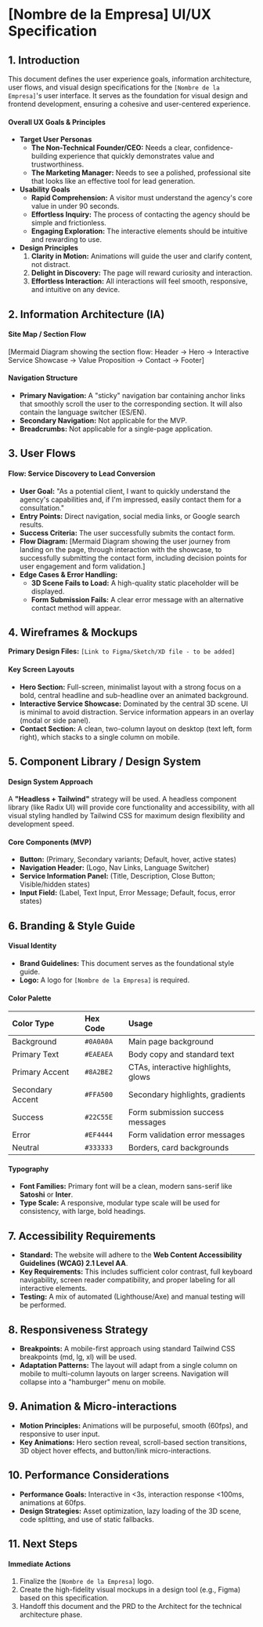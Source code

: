 # [Nombre de la Empresa] UI/UX Specification

## 1. Introduction

This document defines the user experience goals, information architecture, user flows, and visual design specifications for the `[Nombre de la Empresa]`'s user interface. It serves as the foundation for visual design and frontend development, ensuring a cohesive and user-centered experience.

#### Overall UX Goals & Principles
* **Target User Personas**
    * **The Non-Technical Founder/CEO:** Needs a clear, confidence-building experience that quickly demonstrates value and trustworthiness.
    * **The Marketing Manager:** Needs to see a polished, professional site that looks like an effective tool for lead generation.
* **Usability Goals**
    * **Rapid Comprehension:** A visitor must understand the agency's core value in under 90 seconds.
    * **Effortless Inquiry:** The process of contacting the agency should be simple and frictionless.
    * **Engaging Exploration:** The interactive elements should be intuitive and rewarding to use.
* **Design Principles**
    1. **Clarity in Motion:** Animations will guide the user and clarify content, not distract.
    2. **Delight in Discovery:** The page will reward curiosity and interaction.
    3. **Effortless Interaction:** All interactions will feel smooth, responsive, and intuitive on any device.

## 2. Information Architecture (IA)

#### Site Map / Section Flow
[Mermaid Diagram showing the section flow: Header -> Hero -> Interactive Service Showcase -> Value Proposition -> Contact -> Footer]

#### Navigation Structure
* **Primary Navigation:** A "sticky" navigation bar containing anchor links that smoothly scroll the user to the corresponding section. It will also contain the language switcher (ES/EN).
* **Secondary Navigation:** Not applicable for the MVP.
* **Breadcrumbs:** Not applicable for a single-page application.

## 3. User Flows

#### Flow: Service Discovery to Lead Conversion
* **User Goal:** "As a potential client, I want to quickly understand the agency's capabilities and, if I'm impressed, easily contact them for a consultation."
* **Entry Points:** Direct navigation, social media links, or Google search results.
* **Success Criteria:** The user successfully submits the contact form.
* **Flow Diagram:**
[Mermaid Diagram showing the user journey from landing on the page, through interaction with the showcase, to successfully submitting the contact form, including decision points for user engagement and form validation.]
* **Edge Cases & Error Handling:**
    * **3D Scene Fails to Load:** A high-quality static placeholder will be displayed.
    * **Form Submission Fails:** A clear error message with an alternative contact method will appear.

## 4. Wireframes & Mockups

**Primary Design Files:** `[Link to Figma/Sketch/XD file - to be added]`

#### Key Screen Layouts
* **Hero Section:** Full-screen, minimalist layout with a strong focus on a bold, central headline and sub-headline over an animated background.
* **Interactive Service Showcase:** Dominated by the central 3D scene. UI is minimal to avoid distraction. Service information appears in an overlay (modal or side panel).
* **Contact Section:** A clean, two-column layout on desktop (text left, form right), which stacks to a single column on mobile.

## 5. Component Library / Design System

#### Design System Approach
A **"Headless + Tailwind"** strategy will be used. A headless component library (like Radix UI) will provide core functionality and accessibility, with all visual styling handled by Tailwind CSS for maximum design flexibility and development speed.

#### Core Components (MVP)
* **Button:** (Primary, Secondary variants; Default, hover, active states)
* **Navigation Header:** (Logo, Nav Links, Language Switcher)
* **Service Information Panel:** (Title, Description, Close Button; Visible/hidden states)
* **Input Field:** (Label, Text Input, Error Message; Default, focus, error states)

## 6. Branding & Style Guide

#### Visual Identity
* **Brand Guidelines:** This document serves as the foundational style guide.
* **Logo:** A logo for `[Nombre de la Empresa]` is required.

#### Color Palette
| Color Type      | Hex Code  | Usage                               |
| :-------------- | :-------- | :---------------------------------- |
| Background      | `#0A0A0A` | Main page background                |
| Primary Text    | `#EAEAEA` | Body copy and standard text         |
| Primary Accent  | `#8A2BE2` | CTAs, interactive highlights, glows |
| Secondary Accent| `#FFA500` | Secondary highlights, gradients     |
| Success         | `#22C55E` | Form submission success messages    |
| Error           | `#EF4444` | Form validation error messages      |
| Neutral         | `#333333` | Borders, card backgrounds           |

#### Typography
* **Font Families:** Primary font will be a clean, modern sans-serif like **Satoshi** or **Inter**.
* **Type Scale:** A responsive, modular type scale will be used for consistency, with large, bold headings.

## 7. Accessibility Requirements

* **Standard:** The website will adhere to the **Web Content Accessibility Guidelines (WCAG) 2.1 Level AA**.
* **Key Requirements:** This includes sufficient color contrast, full keyboard navigability, screen reader compatibility, and proper labeling for all interactive elements.
* **Testing:** A mix of automated (Lighthouse/Axe) and manual testing will be performed.

## 8. Responsiveness Strategy

* **Breakpoints:** A mobile-first approach using standard Tailwind CSS breakpoints (md, lg, xl) will be used.
* **Adaptation Patterns:** The layout will adapt from a single column on mobile to multi-column layouts on larger screens. Navigation will collapse into a "hamburger" menu on mobile.

## 9. Animation & Micro-interactions

* **Motion Principles:** Animations will be purposeful, smooth (60fps), and responsive to user input.
* **Key Animations:** Hero section reveal, scroll-based section transitions, 3D object hover effects, and button/link micro-interactions.

## 10. Performance Considerations

* **Performance Goals:** Interactive in <3s, interaction response <100ms, animations at 60fps.
* **Design Strategies:** Asset optimization, lazy loading of the 3D scene, code splitting, and use of static fallbacks.

## 11. Next Steps

#### Immediate Actions
1.  Finalize the `[Nombre de la Empresa]` logo.
2.  Create the high-fidelity visual mockups in a design tool (e.g., Figma) based on this specification.
3.  Handoff this document and the PRD to the Architect for the technical architecture phase.
